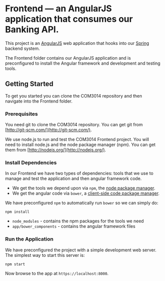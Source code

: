 # Frontend — an AngularJS application that consumes our Banking API.

This project is an [AngularJS](http://angularjs.org/) web application that hooks into our [Spring](http://spring.io/) backend system.

The Frontend folder contains our AngularJS application and is preconfigured to install the Angular
framework and development and testing tools.

## Getting Started

To get you started you can clone the COM3014 repository and then navigate into the Frontend folder.

### Prerequisites

You need git to clone the COM3014 repository. You can get git from
[http://git-scm.com/](http://git-scm.com/).

We use node.js to run and test the COM3014 Frontend project. You will need to install node.js and
the node package manager (npm).  You can get them from [http://nodejs.org/](http://nodejs.org/).

### Install Dependencies

In our Frontend we have two types of dependencies: tools that we use to manage and test the application and 
then angular framework code.

* We get the tools we depend upon via `npm`, the [node package manager][npm].
* We get the angular code via `bower`, a [client-side code package manager][bower].

We have preconfigured `npm` to automatically run `bower` so we can simply do:

```
npm install
```

* `node_modules` - contains the npm packages for the tools we need
* `app/bower_components` - contains the angular framework files

### Run the Application

We have preconfigured the project with a simple development web server.  The simplest way to start
this server is:

```
npm start
```

Now browse to the app at `https://localhost:8000`.


[git]: http://git-scm.com/
[bower]: http://bower.io
[npm]: https://www.npmjs.org/
[node]: http://nodejs.org
[http-server]: https://github.com/nodeapps/http-server

